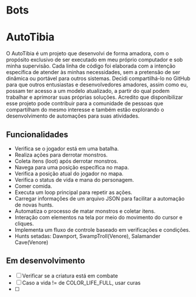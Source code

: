 # Bots

# AutoTibia

O AutoTibia é um projeto que desenvolvi de forma amadora, com o propósito exclusivo de ser executado em meu próprio computador e sob minha supervisão. Cada linha de código foi elaborada com a intenção específica de atender às minhas necessidades, sem a pretensão de ser dinâmica ou portável para outros sistemas. Decidi compartilhá-lo no GitHub para que outros entusiastas e desenvolvedores amadores, assim como eu, possam ter acesso a um modelo atualizado, a partir do qual podem trabalhar e aprimorar suas próprias soluções. Acredito que disponibilizar esse projeto pode contribuir para a comunidade de pessoas que compartilham do mesmo interesse e também estão explorando o desenvolvimento de automações para suas atividades.

## Funcionalidades

- Verifica se o jogador está em uma batalha.
- Realiza ações para derrotar monstros.
- Coleta itens (loot) após derrotar monstros.
- Navega para uma posição específica no mapa.
- Verifica a posição atual do jogador no mapa.
- Verifica o status de vida e mana do personagem.
- Comer comida.
- Executa um loop principal para repetir as ações.
- Carregar informações de um arquivo JSON para facilitar a automação de novas hunts.
- Automatiza o processo de matar monstros e coletar itens.
- Interação com elementos na tela por meio do movimento do cursor e cliques.
- Implementa um fluxo de controle baseado em verificações e condições.
- Hunts setadas: Dawnport, SwampTroll(Venore), Salamander Cave(Venore)

## Em desenvolvimento

- [ ] Verificar se a criatura está em combate
- [ ] Caso a vida != de COLOR_LIFE_FULL, usar curas
- [ ] 
